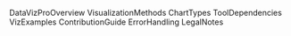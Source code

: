 DataVizProOverview
VisualizationMethods
ChartTypes
ToolDependencies
VizExamples
ContributionGuide
ErrorHandling
LegalNotes
